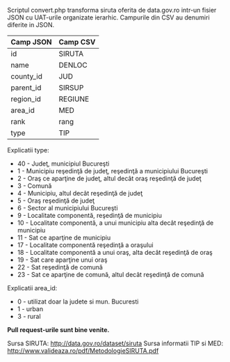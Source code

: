 Scriptul convert.php transforma siruta oferita de data.gov.ro intr-un fisier JSON cu UAT-urile organizate ierarhic.
Campurile din CSV au denumiri diferite in JSON.


| Camp JSON   |      Camp CSV |     
|----------|-------------|
| id | SIRUTA |
| name | DENLOC |
| county_id |  JUD |
| parent_id |  SIRSUP |
| region_id |  REGIUNE |
| area_id |  MED |
| rank |  rang |
| type |  TIP |

Explicatii type:
* 40 - Judeţ, municipiul Bucureşti
* 1 - Municipiu reşedinţă de judeţ, reşedinţă a municipiului Bucureşti
* 2 - Oraş ce aparţine de judeţ, altul decât oraş reşedinţă de judeţ
* 3 - Comună
* 4 - Municipiu, altul decât reşedinţă de judeţ
* 5 - Oraş reşedinţă de judeţ
* 6 - Sector al municipiului Bucureşti
* 9 - Localitate componentă, reşedinţă de municipiu
* 10 - Localitate componentă, a unui municipiu alta decât reşedinţă de municipiu
* 11 - Sat ce aparţine de municipiu
* 17 - Localitate componentă reşedinţă a oraşului
* 18 - Localitate componentă a unui oraş, alta decât reşedinţă de oraş
* 19 - Sat care aparţine unui oraş
* 22 - Sat reşedinţă de comună
* 23 - Sat ce aparţine de comună, altul decât reşedinţă de comună

Explicatii area_id:
* 0 - utilizat doar la judete si mun. Bucuresti
* 1 - urban
* 3 - rural

**Pull request-urile sunt bine venite.**


Sursa SIRUTA: http://data.gov.ro/dataset/siruta
Sursa informatii TIP si MED: http://www.valideaza.ro/pdf/MetodologieSIRUTA.pdf